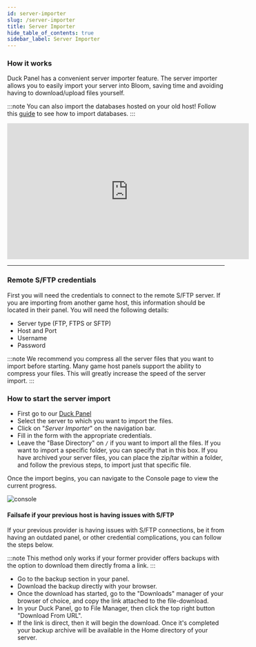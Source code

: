 ```yaml
---
id: server-importer
slug: /server-importer
title: Server Importer
hide_table_of_contents: true
sidebar_label: Server Importer
---
```


### How it works

Duck Panel has a convenient server importer feature. The server importer allows you to easily import your server into Bloom, saving time and avoiding having to download/upload files yourself.

:::note
You can also import the databases hosted on your old host! Follow this [guide](/databases#importing-mysql-databases) to see how to import databases.
:::

<iframe width="560" height="315" src="https://www.youtube.com/embed/pkaASL6Xros?si=XUdlLLzRMGGoU2bF" title="YouTube video player" frameborder="0" allow="accelerometer; autoplay; clipboard-write; encrypted-media; gyroscope; picture-in-picture; web-share" referrerpolicy="strict-origin-when-cross-origin" allowfullscreen></iframe>

---

### Remote S/FTP credentials
First you will need the credentials to connect to the remote S/FTP server. If you are importing from another game host, this information should be located in their panel. You will need the following details:
- Server type (FTP, FTPS or SFTP)
- Host and Port
- Username
- Password

:::note
We recommend you compress all the server files that you want to import before starting. Many game host panels support the ability to compress your files. This will greatly increase the speed of the server import.
:::

### How to start the server import
- First go to our [Duck Panel](https://mc.bloom.host)
- Select the server to which you want to import the files.
- Click on "*Server Importer*" on the navigation bar.
- Fill in the form with the appropriate credentials.
- Leave the "Base Directory" on `/` if you want to import all the files. If you want to import a specific folder, you can specify that in this box. If you have archived your server files, you can place the zip/tar within a folder, and follow the previous steps, to import just that specific file. 

Once the import begins, you can navigate to the Console page to view the current progress.

![console](/using_the_panel/server-importer/1.png)


#### Failsafe if your previous host is having issues with S/FTP
If your previous provider is having issues with S/FTP connections, be it from having an outdated panel, or other credential complications, you can follow the steps below.

:::note
This method only works if your former provider offers backups with the option to download them directly froma a link.
:::

- Go to the backup section in your panel.
- Download the backup directly with your browser.
- Once the download has started, go to the "Downloads" manager of your browser of choice, and copy the link attached to the file-download.
- In your Duck Panel, go to File Manager, then click the top right button "Download From URL".
- If the link is direct, then it will begin the download. Once it's completed your backup archive will be available in the Home directory of your server.
